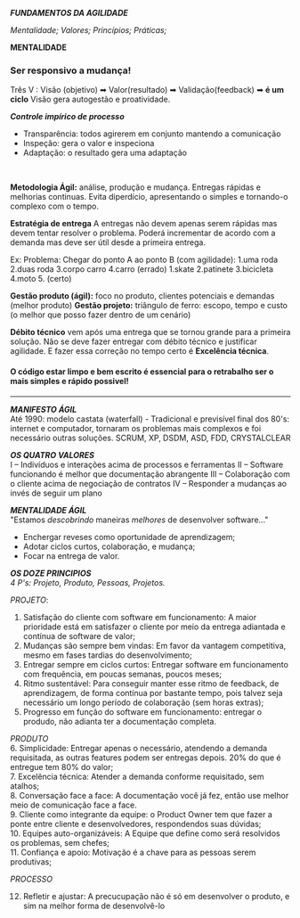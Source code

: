 ***FUNDAMENTOS DA AGILIDADE***

*Mentalidade; Valores; Princípios; Práticas;*
</br>

**MENTALIDADE**
### Ser responsivo a mudança!

Três V : Visão (objetivo) ➡ Valor(resultado) ➡ Validação(feedback) ➡ **é um ciclo**
Visão gera autogestão e proatividade.
</br>

***Controle impírico de processo***
- Transparência: todos agirerem em conjunto mantendo a comunicação
- Inspeção: gera o valor e inspeciona
- Adaptação: o resultado gera uma adaptação
</br>

**Metodologia Ágil:** análise, produção e mudança. Entregas rápidas e melhorias continuas.
Evita diperdício, apresentando o simples e tornando-o complexo com o tempo.

**Estratégia de entrega**
A entregas não devem apenas serem rápidas mas devem tentar resolver o problema.
Poderá incrementar de acordo com a demanda mas deve ser útil desde a primeira entrega.

Ex: Problema: Chegar do ponto A ao ponto B (com agilidade):
1.uma roda 2.duas roda 3.corpo carro 4.carro (errado)
1.skate 2.patinete 3.bicicleta 4.moto 5. (certo)

**Gestão produto (ágil):** foco no produto, clientes potenciais e demandas (melhor produto)
**Gestão projeto:** triângulo de ferro: escopo, tempo e custo (o melhor que posso fazer dentro de um cenário)

**Débito técnico** vem após uma entrega que se tornou grande para a primeira solução.
Não se deve fazer entregar com débito técnico e justificar agilidade.
E fazer essa correção no tempo certo é **Excelência técnica**.

#### O código estar limpo e bem escrito é essencial para o retrabalho ser o mais simples e rápido possivel!

---
***MANIFESTO ÁGIL*** </br>
Até 1990: modelo castata (waterfall) - Tradicional e previsível
final dos 80's: internet e computador, tornaram os problemas mais complexos e foi necessário outras soluções. SCRUM, XP, DSDM, ASD, FDD, CRYSTALCLEAR

***OS QUATRO VALORES*** </br>
    I – Indivíduos e interações acima de processos e ferramentas
    II – Software funcionando é melhor que documentação abrangente
    III – Colaboração com o cliente acima de negociação de contratos
    IV – Responder a mudanças ao invés de seguir um plano

***MENTALIDADE ÁGIL*** </br>
"Estamos *descobrindo* maneiras *melhores* de desenvolver software..."

- Enchergar reveses como oportunidade de aprendizagem;
- Adotar ciclos curtos, colaboração, e mudança;
- Focar na entrega de valor.

***OS DOZE PRINCIPIOS*** </br>
*4 P's: Projeto, Produto, Pessoas, Projetos.*

*PROJETO*: </br>
1. Satisfação do cliente com software em funcionamento: A maior prioridade está em satisfazer o cliente por meio da entrega adiantada e contínua de software de valor;
2. Mudanças são sempre bem vindas: Em favor da vantagem competitiva, mesmo em fases tardias do desenvolvimento;
3. Entregar sempre em ciclos curtos: Entregar software em funcionamento com frequência, em poucas semanas, poucos meses;
4. Ritmo sustentável: Para conseguir manter esse ritmo de feedback, de aprendizagem, de forma contínua por bastante tempo, pois talvez seja necessário um longo período de colaboração (sem horas extras);
5. Progresso em função do software em funcionamento: entregar o produdo, não adianta ter a documentação completa.

*PRODUTO* </br>
6. Simplicidade: Entregar apenas o necessário, atendendo a demanda requisitada, as outras features podem ser entregas depois. 20% do que é entregue tem 80% do valor; </br>
7. Excelência técnica: Atender a demanda conforme requisitado, sem atalhos; </br>
8. Conversação face a face: A documentação você já fez, então use melhor meio de comunicação face a face. </br>
9. Cliente como integrante da equipe: o Product Owner tem que fazer a ponte entre cliente e desenvolvedores, respondendos suas dúvidas; </br>
10. Equipes auto-organizáveis: A Equipe que define como será resolvidos os problemas, sem chefes; </br>
11. Confiança e apoio: Motivação é a chave para as pessoas serem produtivas; </br>

*PROCESSO*

12. Refletir e ajustar: A precucupação não é só em desenvolver o produto, e sim na melhor forma de desenvolvê-lo




